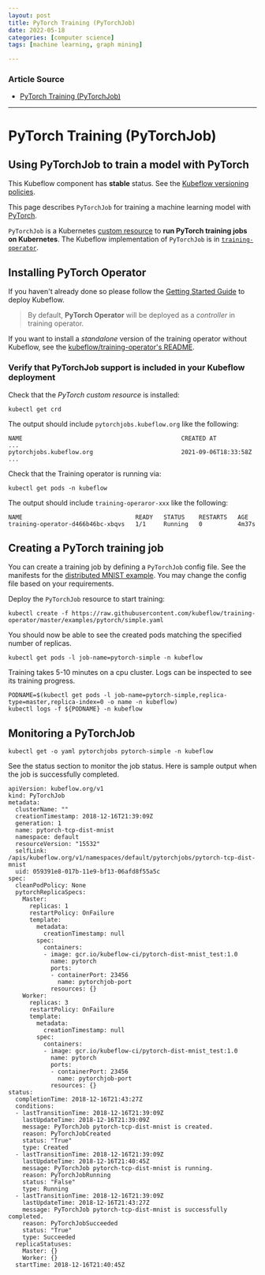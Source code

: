 ```yaml
---
layout: post
title: PyTorch Training (PyTorchJob)
date: 2022-05-18
categories: [computer science]
tags: [machine learning, graph mining]

---
```


### Article Source

* [PyTorch Training (PyTorchJob)](https://www.kubeflow.org/docs/components/training/pytorch/)


---

# PyTorch Training (PyTorchJob)

## Using PyTorchJob to train a model with PyTorch


This Kubeflow component has **stable** status. See the [Kubeflow
versioning policies](/docs/started/support/#application-status).


This page describes `PyTorchJob` for training a machine learning model
with [PyTorch](https://pytorch.org/).

`PyTorchJob` is a Kubernetes [custom
resource](https://kubernetes.io/docs/concepts/extend-kubernetes/api-extension/custom-resources/)
to **run PyTorch training jobs on Kubernetes**. The Kubeflow implementation
of `PyTorchJob` is in
[`training-operator`](https://github.com/kubeflow/training-operator).

## Installing PyTorch Operator

If you haven't already done so please follow the [Getting Started
Guide](/docs/started/getting-started/) to deploy Kubeflow.

> By default, **PyTorch Operator** will be deployed as a *controller* in
> training operator.

If you want to install a *standalone* version of the training operator
without Kubeflow, see the [kubeflow/training-operator's
README](https://github.com/kubeflow/training-operator#installation).

### Verify that PyTorchJob support is included in your Kubeflow deployment

Check that the *PyTorch custom resource* is installed:

 
``` 
kubectl get crd
```


The output should include `pytorchjobs.kubeflow.org` like the following:

 
``` 
NAME                                             CREATED AT
...
pytorchjobs.kubeflow.org                         2021-09-06T18:33:58Z
...
```


Check that the Training operator is running via:

 
``` 
kubectl get pods -n kubeflow
```


The output should include `training-operaror-xxx` like the following:

 
``` 
NAME                                READY   STATUS    RESTARTS   AGE
training-operator-d466b46bc-xbqvs   1/1     Running   0          4m37s
```


## Creating a PyTorch training job

You can create a training job by defining a `PyTorchJob` config file.
See the manifests for the [distributed MNIST
example](https://github.com/kubeflow/training-operator/blob/master/examples/pytorch/simple.yaml).
You may change the config file based on your requirements.

Deploy the `PyTorchJob` resource to start training:

 
``` 
kubectl create -f https://raw.githubusercontent.com/kubeflow/training-operator/master/examples/pytorch/simple.yaml
```


You should now be able to see the created pods matching the specified
number of replicas.

 
``` 
kubectl get pods -l job-name=pytorch-simple -n kubeflow
```


Training takes 5-10 minutes on a cpu cluster. Logs can be inspected to
see its training progress.

 
``` 
PODNAME=$(kubectl get pods -l job-name=pytorch-simple,replica-type=master,replica-index=0 -o name -n kubeflow)
kubectl logs -f ${PODNAME} -n kubeflow
```


## Monitoring a PyTorchJob

 
``` 
kubectl get -o yaml pytorchjobs pytorch-simple -n kubeflow
```


See the status section to monitor the job status. Here is sample output
when the job is successfully completed.

 
``` 
apiVersion: kubeflow.org/v1
kind: PyTorchJob
metadata:
  clusterName: ""
  creationTimestamp: 2018-12-16T21:39:09Z
  generation: 1
  name: pytorch-tcp-dist-mnist
  namespace: default
  resourceVersion: "15532"
  selfLink: /apis/kubeflow.org/v1/namespaces/default/pytorchjobs/pytorch-tcp-dist-mnist
  uid: 059391e8-017b-11e9-bf13-06afd8f55a5c
spec:
  cleanPodPolicy: None
  pytorchReplicaSpecs:
    Master:
      replicas: 1
      restartPolicy: OnFailure
      template:
        metadata:
          creationTimestamp: null
        spec:
          containers:
          - image: gcr.io/kubeflow-ci/pytorch-dist-mnist_test:1.0
            name: pytorch
            ports:
            - containerPort: 23456
              name: pytorchjob-port
            resources: {}
    Worker:
      replicas: 3
      restartPolicy: OnFailure
      template:
        metadata:
          creationTimestamp: null
        spec:
          containers:
          - image: gcr.io/kubeflow-ci/pytorch-dist-mnist_test:1.0
            name: pytorch
            ports:
            - containerPort: 23456
              name: pytorchjob-port
            resources: {}
status:
  completionTime: 2018-12-16T21:43:27Z
  conditions:
  - lastTransitionTime: 2018-12-16T21:39:09Z
    lastUpdateTime: 2018-12-16T21:39:09Z
    message: PyTorchJob pytorch-tcp-dist-mnist is created.
    reason: PyTorchJobCreated
    status: "True"
    type: Created
  - lastTransitionTime: 2018-12-16T21:39:09Z
    lastUpdateTime: 2018-12-16T21:40:45Z
    message: PyTorchJob pytorch-tcp-dist-mnist is running.
    reason: PyTorchJobRunning
    status: "False"
    type: Running
  - lastTransitionTime: 2018-12-16T21:39:09Z
    lastUpdateTime: 2018-12-16T21:43:27Z
    message: PyTorchJob pytorch-tcp-dist-mnist is successfully completed.
    reason: PyTorchJobSucceeded
    status: "True"
    type: Succeeded
  replicaStatuses:
    Master: {}
    Worker: {}
  startTime: 2018-12-16T21:40:45Z
```

